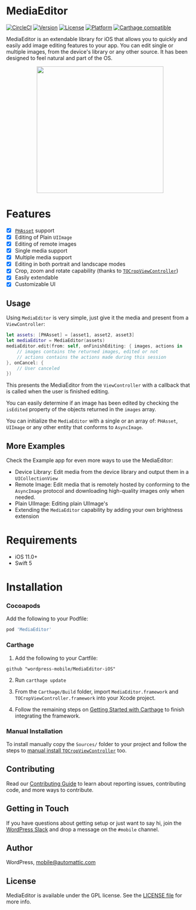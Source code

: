 # MediaEditor

[![CircleCI](https://circleci.com/gh/wordpress-mobile/MediaEditor-iOS.svg?style=svg)](https://circleci.com/gh/wordpress-mobile/MediaEditor-iOS) [![Version](https://img.shields.io/cocoapods/v/MediaEditor.svg?style=flat)](http://cocoadocs.org/docsets/MediaEditor) [![License](https://img.shields.io/cocoapods/l/MediaEditor.svg?style=flat)](http://cocoadocs.org/docsets/MediaEditor) [![Platform](https://img.shields.io/cocoapods/p/MediaEditor.svg?style=flat)](http://cocoadocs.org/docsets/MediaEditor) [![Carthage compatible](https://img.shields.io/badge/Carthage-compatible-4BC51D.svg?style=flat)](https://github.com/Carthage/Carthage)

MediaEditor is an extendable library for iOS that allows you to quickly and easily add image editing features to your app. You can edit single or multiple images, from the device's library or any other source. It has been designed to feel natural and part of the OS.

<p align="center">
<img src="https://user-images.githubusercontent.com/7040243/73460209-dd767d80-4356-11ea-9a04-dcc6b0b5e233.PNG" width="340">
</p>

# Features

- [x] [`PHAsset`](https://developer.apple.com/documentation/photokit/phasset) support
- [x] Editing of Plain `UIImage`
- [x] Editing of remote images
- [x] Single media support
- [x] Multiple media support
- [x] Editing in both portrait and landscape modes
- [x] Crop, zoom and rotate capability (thanks to [`TOCropViewController`](https://github.com/TimOliver/TOCropViewController))
- [x] Easily extendable
- [x] Customizable UI

## Usage

Using `MediaEditor` is very simple, just give it the media and present from a `ViewController`:

```swift
let assets: [PHAsset] = [asset1, asset2, asset3]
let mediaEditor = MediaEditor(assets)
mediaEditor.edit(from: self, onFinishEditing: { images, actions in
    // images contains the returned images, edited or not
    // actions contains the actions made during this session
}, onCancel: {
    // User canceled
})
```

This presents the MediaEditor from the `ViewController` with a callback that is called when the user is finished editing.

You can easily determine if an image has been edited by checking the `isEdited` property of the objects returned in the `images` array.

You can initialize the `MediaEditor` with a single or an array of: `PHAsset`, `UIImage` or any other entity that conforms to `AsyncImage`.

## More Examples

Check the Example app for even more ways to use the MediaEditor:

* Device Library: Edit media from the device library and output them in a `UICollectionView`
* Remote Image: Edit media that is remotely hosted by conforming to the `AsyncImage` protocol and downloading high-quality images only when needed.
* Plain UIImage: Editing plain UIImage's
* Extending the `MediaEditor` capability by adding your own brightness extension

# Requirements

* iOS 11.0+
* Swift 5

# Installation

### Cocoapods

Add the following to your Podfile:

```ruby
pod 'MediaEditor'
```

### Carthage

1. Add the following to your Cartfile:
```
github "wordpress-mobile/MediaEditor-iOS"
```

2. Run `carthage update`

3. From the `Carthage/Build` folder, import `MediaEditor.framework` and `TOCropViewController.framework` into your Xcode project.

4. Follow the remaining steps on [Getting Started with Carthage](https://github.com/Carthage/Carthage#getting-started) to finish integrating the framework.

### Manual Installation


To install manually copy the `Sources/` folder to your project and follow the steps to [manual install `TOCropViewController`](https://github.com/TimOliver/TOCropViewController/blob/master/README.md#installation) too.

## Contributing

Read our [Contributing Guide](CONTRIBUTING.md) to learn about reporting issues, contributing code, and more ways to contribute.

## Getting in Touch

If you have questions about getting setup or just want to say hi, join the [WordPress Slack](https://chat.wordpress.org) and drop a message on the `#mobile` channel.

## Author

WordPress, mobile@automattic.com

## License

MediaEditor is available under the GPL license. See the [LICENSE file](./LICENSE) for more info.
